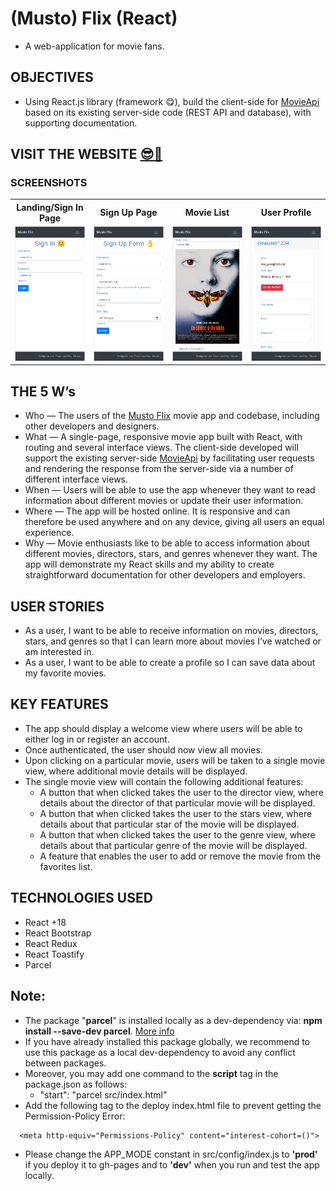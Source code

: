 # (Musto) Flix (React)

- A web-application for movie fans.

## OBJECTIVES

- Using React.js library (framework 😋), build the client-side for [MovieApi](https://github.com/mustafa-sarshar/movie-api) based on its existing server-side code (REST API and database), with supporting documentation.

## VISIT THE WEBSITE [😎🔗](https://mustafa-sarshar.github.io/musto-flix-react/)

### SCREENSHOTS

<table width="100%"  style="overflow:auto">
  <tr>
    <th width="25%" style="text-align:center;">Landing/Sign In Page</th>
    <th width="25%" style="text-align:center;">Sign Up Page</th>
    <th width="25%" style="text-align:center;">Movie List</th>
    <th width="25%" style="text-align:center;">User Profile</th>
  </tr>
  <tr>
    <td width="25%"><img src="https://github.com/mustafa-sarshar/musto-flix-react/blob/main/docs/assets/img/musto-flix-react-1.png?raw=true"/></td>
    <td width="25%"><img src="https://github.com/mustafa-sarshar/musto-flix-react/blob/main/docs/assets/img/musto-flix-react-2.png?raw=true"/></td>
    <td width="25%"><img src="https://github.com/mustafa-sarshar/musto-flix-react/blob/main/docs/assets/img/musto-flix-react-3.png?raw=true"/></td>
    <td width="25%"><img src="https://github.com/mustafa-sarshar/musto-flix-react/blob/main/docs/assets/img/musto-flix-react-4.png?raw=true"/></td>
  </tr>
</table>

## THE 5 W’s

- Who — The users of the [Musto Flix](https://mustafa-sarshar.github.io/musto-flix-react/) movie app and codebase, including other developers and designers.
- What — A single-page, responsive movie app built with React, with routing and several interface views. The client-side developed will support the existing server-side [MovieApi](https://github.com/mustafa-sarshar/movie-api) by facilitating user requests and rendering the response from the server-side via a number of different interface views.
- When — Users will be able to use the app whenever they want to read information about different movies or update their user information.
- Where — The app will be hosted online. It is responsive and can therefore be used anywhere and on any device, giving all users an equal experience.
- Why — Movie enthusiasts like to be able to access information about different movies, directors, stars, and genres whenever they want. The app will demonstrate my React skills and my ability to create straightforward documentation for other developers and employers.

## USER STORIES

- As a user, I want to be able to receive information on movies, directors, stars, and genres so that I can learn more about movies I’ve watched or am interested in.
- As a user, I want to be able to create a profile so I can save data about my favorite movies.

## KEY FEATURES

- The app should display a welcome view where users will be able to either log in or register an account.
- Once authenticated, the user should now view all movies.
- Upon clicking on a particular movie, users will be taken to a single movie view, where additional movie details will be displayed.
- The single movie view will contain the following additional features:
  - A button that when clicked takes the user to the ​director view​, where details about the director of that particular movie will be displayed.
  - A button that when clicked takes the user to the stars view​, where details about that particular star of the movie will be displayed.
  - A button that when clicked takes the user to the ​genre view​, where details about that particular genre of the movie will be displayed.
  - A feature that enables the user to add or remove the movie from the favorites list.

## TECHNOLOGIES USED

- React +18
- React Bootstrap
- React Redux
- React Toastify
- Parcel

## Note:

- The package "**parcel**" is installed locally as a dev-dependency via: **npm install --save-dev parcel**. [More info](https://parceljs.org/)
- If you have already installed this package globally, we recommend to use this package as a local dev-dependency to avoid any conflict between packages.
- Moreover, you may add one command to the **script** tag in the package.json as follows:
  - "start": "parcel src/index.html"
- Add the following tag to the deploy index.html file to prevent getting the Permission-Policy Error:

```
  <meta http-equiv="Permissions-Policy" content="interest-cohort=()">
```

- Please change the APP_MODE constant in src/config/index.js to **'prod'** if you deploy it to gh-pages and to **'dev'** when you run and test the app locally.
